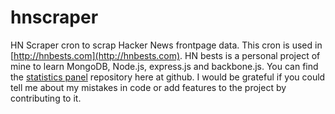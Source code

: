 hnscraper
==========

HN Scraper cron to scrap Hacker News frontpage data. This cron is used in [http://hnbests.com](http://hnbests.com). HN bests is a personal project of mine to learn MongoDB, Node.js, express.js and backbone.js. You can find the [statistics panel](https://github.com/sasanrose/hnpanel) repository here at github. I would be grateful if you could tell me about my mistakes in code or add features to the project by contributing to it.
